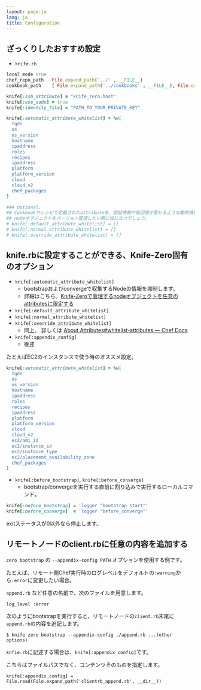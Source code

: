 ```yaml
---
layout: page-ja
lang: ja
title: Configuration
---
```


## ざっくりしたおすすめ設定

- `knife.rb`

```ruby
local_mode true
chef_repo_path   File.expand_path('../' , __FILE__)
cookbook_path    [ File.expand_path('../cookbooks' , __FILE__), File.expand_path('../site-cookbooks' , __FILE__)]

knife[:ssh_attribute] = "knife_zero.host"
knife[:use_sudo] = true
knife[:identity_file] = "PATH_TO_YOUR_PRIVATE_KEY"

knife[:automatic_attribute_whitelist] = %w[
  fqdn
  os
  os_version
  hostname
  ipaddress
  roles
  recipes
  ipaddress
  platform
  platform_version
  cloud
  cloud_v2
  chef_packages
]

### Optional.
## Cookbookやレシピで定義されたattributeを、認証情報や毎回値が変わるような動的情報を使っている際に使います。
## nodeオブジェクトをバージョン管理したい際に役に立つでしょう。
# knife[:default_attribute_whitelist] = []
# knife[:normal_attribute_whitelist] = []
# knife[:override_attribute_whitelist] = []
```


## knife.rbに設定することができる、Knife-Zero固有のオプション

- `knife[:automatic_attribute_whitelist]`
    - bootstrapおよびconvergeで収集するNodeの情報を抑制します。
    - 詳細はこちら。[Knife-Zeroで管理するnodeオブジェクトを任意のattributesに限定する](http://qiita.com/sawanoboly/items/28dfc22929b8fa961456)
- `knife[:default_attribute_whitelist]`
- `knife[:normal_attribute_whitelist]`
- `knife[:override_attribute_whitelist]`
    - 同上、 詳しくは [About Attributes#whitelist-attributes — Chef Docs](https://docs.chef.io/attributes.html#whitelist-attributes)
- `knife[:appendix_config]`
  - 後述

たとえばEC2のインスタンスで使う時のオススメ設定。

```ruby
knife[:automatic_attribute_whitelist] = %w[
  fqdn
  os
  os_version
  hostname
  ipaddress
  roles
  recipes
  ipaddress
  platform
  platform_version
  cloud
  cloud_v2
  ec2/ami_id
  ec2/instance_id
  ec2/instance_type
  ec2/placement_availability_zone
  chef_packages
]
```

- `knife[:before_bootstrap]`, `knife[:before_converge]`
    - bootstrap/convergeを実行する直前に割り込みで実行するローカルコマンド。

```ruby
knife[:before_bootstrap] = 'logger "bootstrap start"'
knife[:before_converge]  = 'logger "before_converge"'
```

exitステータスが0以外なら停止します。

## リモートノードのclient.rbに任意の内容を追加する

`zero bootstrap` の `--appendix-config PATH` オプションを使用する例です。

たとえば、リモート側Chef実行時のログレベルをデフォルトの`:warning`から`:error`に変更したい場合。

`append.rb` など任意の名前で、次のファイルを用意します。

```
log_level :error
```

次のようにbootstrapを実行すると、リモートノードの`client.rb`末尾に`append.rb`の内容を追記します。

```
$ knife zero bootstrap --appendix-config ./append.rb ...(other options)
```

`knfie.rb`に記述する場合は、`knife[:appendix_config]`です。

こちらはファイルパスでなく、コンテンツそのものを指定します。

```
knife[:appendix_config] = File.read(File.expand_path('clientrb_append.rb', __dir__))
```
